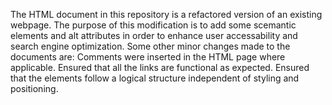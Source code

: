 The HTML document in this repository is a refactored version of an existing webpage. The purpose of this modification is to add some scemantic elements and alt attributes in order to enhance user accessability and search engine optimization. Some other minor changes made to the documents are:
Comments were inserted in the HTML page where applicable.
Ensured that all the links are functional as expected.
Ensured that the elements follow a logical structure independent of styling and positioning.
